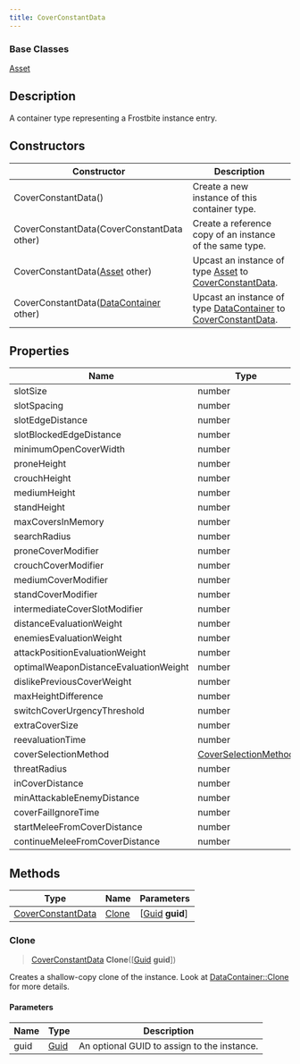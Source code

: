 ```yaml
---
title: CoverConstantData
---
```

### Base Classes

[Asset](Asset)

## Description

A container type representing a Frostbite instance entry.

## Constructors

| Constructor                                                                  | Description                                                                                                               |
| ---------------------------------------------------------------------------- | ------------------------------------------------------------------------------------------------------------------------- |
| CoverConstantData()                                                          | Create a new instance of this container type.                                                                             |
| CoverConstantData(CoverConstantData other)                                   | Create a reference copy of an instance of the same type.                                                                  |
| CoverConstantData([Asset](Asset) other)                                      | Upcast an instance of type [Asset](Asset) to [CoverConstantData](CoverConstantData).                                      |
| CoverConstantData([DataContainer](/vext/ref/shared/class/datacontainer) other) | Upcast an instance of type [DataContainer](/vext/ref/shared/class/datacontainer) to [CoverConstantData](CoverConstantData). |

## Properties

| Name                                  | Type                                         | Description |
| ------------------------------------- | -------------------------------------------- | ----------- |
| slotSize                              | number                                       |             |
| slotSpacing                           | number                                       |             |
| slotEdgeDistance                      | number                                       |             |
| slotBlockedEdgeDistance               | number                                       |             |
| minimumOpenCoverWidth                 | number                                       |             |
| proneHeight                           | number                                       |             |
| crouchHeight                          | number                                       |             |
| mediumHeight                          | number                                       |             |
| standHeight                           | number                                       |             |
| maxCoversInMemory                     | number                                       |             |
| searchRadius                          | number                                       |             |
| proneCoverModifier                    | number                                       |             |
| crouchCoverModifier                   | number                                       |             |
| mediumCoverModifier                   | number                                       |             |
| standCoverModifier                    | number                                       |             |
| intermediateCoverSlotModifier         | number                                       |             |
| distanceEvaluationWeight              | number                                       |             |
| enemiesEvaluationWeight               | number                                       |             |
| attackPositionEvaluationWeight        | number                                       |             |
| optimalWeaponDistanceEvaluationWeight | number                                       |             |
| dislikePreviousCoverWeight            | number                                       |             |
| maxHeightDifference                   | number                                       |             |
| switchCoverUrgencyThreshold           | number                                       |             |
| extraCoverSize                        | number                                       |             |
| reevaluationTime                      | number                                       |             |
| coverSelectionMethod                  | [CoverSelectionMethod](CoverSelectionMethod) |             |
| threatRadius                          | number                                       |             |
| inCoverDistance                       | number                                       |             |
| minAttackableEnemyDistance            | number                                       |             |
| coverFailIgnoreTime                   | number                                       |             |
| startMeleeFromCoverDistance           | number                                       |             |
| continueMeleeFromCoverDistance        | number                                       |             |

## Methods

| Type                                   | Name            | Parameters                                     |
| -------------------------------------- | --------------- | ---------------------------------------------- |
| [CoverConstantData](CoverConstantData) | [Clone](#clone) | \[[Guid](/vext/ref/shared/class/guid) **guid**\] |

### Clone

> [CoverConstantData](CoverConstantData) **Clone**(\[[Guid](/vext/ref/shared/class/guid) **guid**\])

Creates a shallow-copy clone of the instance. Look at [DataContainer::Clone](/vext/ref/shared/class/datacontainer#clone) for more details.

#### Parameters

| Name | Type         | Description                                 |
| ---- | ------------ | ------------------------------------------- |
| guid | [Guid](Guid) | An optional GUID to assign to the instance. |
